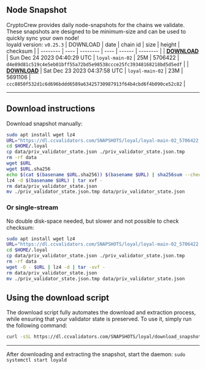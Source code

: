 ## Node Snapshot
CryptoCrew provides daily node-snapshots for the chains we validate. These snapshots are designed to be minimum-size and can be used to quickly sync your own node!  
loyald version: `v0.25.3`
| DOWNLOAD | date | chain id | size | height | checksum |
| -------- | ---- | -------- | ---- | ------ | -------- |
| **[DOWNLOAD](https://dl.ccvalidators.com/SNAPSHOTS/loyal/loyal-main-02_5706422.tar.lz4)** | Sun Dec 24 2023 04:40:29 UTC | `loyal-main-02` | 25M | 5706422 | `d4e89d81c519c4e5eb01bff55a72bd5e98538ccce25fc39348168218bd5d5edf` |
| **[DOWNLOAD](https://dl.ccvalidators.com/SNAPSHOTS/loyal/loyal-main-02_5691106.tar.lz4)** | Sat Dec 23 2023 04:37:58 UTC | `loyal-main-02` | 23M | 5691106 | `ccc8850f532d1c6d696bddd6589a63425730987913f64b4cbd6f4b090ce52c82` |

---

## Download instructions
Download snapshot manually:
```sh
sudo apt install wget lz4
URL="https://dl.ccvalidators.com/SNAPSHOTS/loyal/loyal-main-02_5706422.tar.lz4"
cd $HOME/.loyal
cp data/priv_validator_state.json ./priv_validator_state.json.tmp
rm -rf data
wget $URL
wget $URL.sha256
echo $(cat $(basename $URL.sha256)) $(basename $URL) | sha256sum --check
lz4 -d $(basename $URL) | tar xvf -
rm data/priv_validator_state.json
mv ./priv_validator_state.json.tmp data/priv_validator_state.json
```

### Or single-stream
No double disk-space needed, but slower and not possible to check checksum:
```sh
sudo apt install wget lz4
URL="https://dl.ccvalidators.com/SNAPSHOTS/loyal/loyal-main-02_5706422.tar.lz4"
cd $HOME/.loyal
cp data/priv_validator_state.json ./priv_validator_state.json.tmp
rm -rf data
wget -O - $URL | lz4 -d | tar -xvf -
rm data/priv_validator_state.json
mv ./priv_validator_state.json.tmp data/priv_validator_state.json
```





## Using the download script

The download script fully automates the download and extraction process, while ensuring that your validator state is preserved. To use it, simply run the following command:
```sh
curl -sSL https://dl.ccvalidators.com/SNAPSHOTS/loyal/download_snapshot.sh | bash
```
---

After downloading and extracting the snapshot, start the daemon: `sudo systemctl start loyald`


